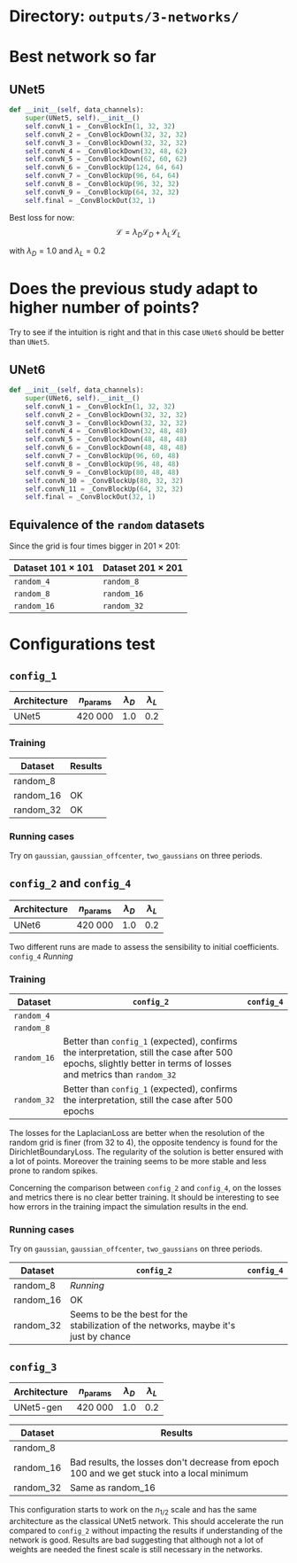 # Directory: `outputs/3-networks/`

# Best network so far

## UNet5
```python
def __init__(self, data_channels):
    super(UNet5, self).__init__()
    self.convN_1 = _ConvBlockIn(1, 32, 32)
    self.convN_2 = _ConvBlockDown(32, 32, 32)
    self.convN_3 = _ConvBlockDown(32, 32, 32)
    self.convN_4 = _ConvBlockDown(32, 48, 62)
    self.convN_5 = _ConvBlockDown(62, 60, 62)
    self.convN_6 = _ConvBlockUp(124, 64, 64)
    self.convN_7 = _ConvBlockUp(96, 64, 64)
    self.convN_8 = _ConvBlockUp(96, 32, 32)
    self.convN_9 = _ConvBlockUp(64, 32, 32)
    self.final = _ConvBlockOut(32, 1)
```

Best loss for now:
$$
    \mathcal{L} = \lambda_D \mathcal{L}_D + \lambda_L \mathcal{L}_L
$$

with $\lambda_D = 1.0$ and $\lambda_L = 0.2$

# Does the previous study adapt to higher number of points?
Try to see if the intuition is right and that in this case `UNet6` should be better than `UNet5`.

## UNet6
```python
def __init__(self, data_channels):
    super(UNet6, self).__init__()
    self.convN_1 = _ConvBlockIn(1, 32, 32)
    self.convN_2 = _ConvBlockDown(32, 32, 32)
    self.convN_3 = _ConvBlockDown(32, 32, 32)
    self.convN_4 = _ConvBlockDown(32, 48, 48)
    self.convN_5 = _ConvBlockDown(48, 48, 48)
    self.convN_6 = _ConvBlockDown(48, 48, 48)
    self.convN_7 = _ConvBlockUp(96, 60, 48)
    self.convN_8 = _ConvBlockUp(96, 48, 48)
    self.convN_9 = _ConvBlockUp(80, 48, 48)
    self.convN_10 = _ConvBlockUp(80, 32, 32)
    self.convN_11 = _ConvBlockUp(64, 32, 32)
    self.final = _ConvBlockOut(32, 1)
```

## Equivalence of the `random` datasets

Since the grid is four times bigger in $201 \times 201$:

| Dataset $101 \times 101$ | Dataset $201 \times 201$ |
| ------------------------ | ------------------------ |
| `random_4`               | `random_8`               |
| `random_8`               | `random_16`              |
| `random_16`              | `random_32`              |

# Configurations test
## `config_1`
| Architecture | $n_\text{params}$ | $\lambda_D$ | $\lambda_L$ |
| ------------ | ----------------- | ----------- | ----------- |
| UNet5        | 420 000           | 1.0         | 0.2         |

### Training
| Dataset   | Results |
| --------- | ------- |
| random_8  |         |
| random_16 | OK      |
| random_32 | OK      |

### Running cases
Try on `gaussian`, `gaussian_offcenter`, `two_gaussians` on three periods.

## `config_2` and `config_4`
| Architecture | $n_\text{params}$ | $\lambda_D$ | $\lambda_L$ |
| ------------ | ----------------- | ----------- | ----------- |
| UNet6        | 420 000           | 1.0         | 0.2         |

Two different runs are made to assess the sensibility to initial coefficients.
`config_4` *Running*

### Training
| Dataset     | `config_2`                                                                                                                                                       | `config_4` |
| ----------- | ---------------------------------------------------------------------------------------------------------------------------------------------------------------- | ---------- |
| `random_4`  |                                                                                                                                                                  |   |
| `random_8`  |                                                                                                                                                                  |   |
| `random_16` | Better than `config_1` (expected), confirms the interpretation, still the case after 500 epochs, slightly better in terms of losses and metrics than `random_32` |   |
| `random_32` | Better than `config_1` (expected), confirms the interpretation, still the case after 500 epochs                                                                  |   |

The losses for the LaplacianLoss are better when the resolution of the random grid is finer (from 32 to 4), the opposite tendency is found for the DirichletBoundaryLoss. The regularity of the solution is better ensured with a lot of points. Moreover the training seems to be more stable and less prone to random spikes.

Concerning the comparison between `config_2` and `config_4`, on the losses and metrics there is no clear better training. It should be interesting to see how errors in the training impact the simulation results in the end.

### Running cases

Try on `gaussian`, `gaussian_offcenter`, `two_gaussians` on three periods.

| Dataset   | `config_2`                                                                            | `config_4` |
| --------- | ------------------------------------------------------------------------------------- | ---------- |
| random_8  | *Running*                                                                             |
| random_16 | OK                                                                                    |
| random_32 | Seems to be the best for the stabilization of the networks, maybe it's just by chance |

## `config_3`
| Architecture | $n_\text{params}$ | $\lambda_D$ | $\lambda_L$ |
| ------------ | ----------------- | ----------- | ----------- |
| UNet5-gen    | 420 000           | 1.0         | 0.2         |

| Dataset   | Results                                                                                     |
| --------- | ------------------------------------------------------------------------------------------- |
| random_8  |                                                                                             |
| random_16 | Bad results, the losses don't decrease from epoch 100 and we get stuck into a local minimum |
| random_32 | Same as random_16                                                                           |

This configuration starts to work on the $n_{1/2}$ scale and has the same architecture as the classical UNet5 network. This should accelerate the run compared to `config_2` without impacting the results if understanding of the network is good. Results are bad suggesting that although not a lot of weights are needed the finest scale is still necessary in the networks.